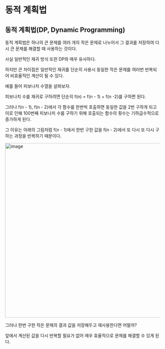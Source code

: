 # 동적 계획법
## 동적 계획법(DP, Dynamic Programming)
동적 계획법은 하나의 큰 문제를 여러 개의 작은 문제로 나누어서 그 결과를 저장하여 다시 큰 문제를 해결할 때 사용하는 것이다.

사실 일반적인 재귀 방식 또한 DP와 매우 유사하다.

하지만 큰 차이점은 일반적인 재귀를 단순히 사용시 동일한 작은 문제를 여러번 반복되어 비효율적인 계산이 될 수 있다.

예를 들어 피보나치 수열을 살펴보자.

피보나치 수를 재귀로 구하려면 단순히 f(n) = f(n - 1) + f(n -2)를 구하면 된다.

그러나 f(n - 1), f(n - 2)에서 각 함수를 한번씩 호출하면 동일한 값을 2번 구하게 되고 이로 인해 100번째 피보나치 수를 구하기 위해 호출되는 함수의 횟수는 기하급수적으로 증가하게 된다.

그 이유는 아래의 그림처럼 f(n - 1)에서 한번 구한 값을 f(n - 2)에서 또 다시 또 다시 구하는 과정을 반복하기 때문이다.

<img width="568" alt="image" src="https://github.com/user-attachments/assets/fafe7293-3984-478f-b5a1-ffa30bbaa329" />

그러나 한번 구한 작은 문제의 결과 값을 저장해두고 재사용한다면 어떨까?

앞에서 계산된 값을 다시 반복할 필요가 없어 매우 효율적으로 문제를 해결할 수 있게 된다.
